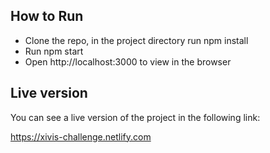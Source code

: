 ## How to Run

- Clone the repo, in the project directory run npm install
- Run npm start
- Open http://localhost:3000 to view in the browser

## Live version

You can see a live version of the project in the following link:

https://xivis-challenge.netlify.com
